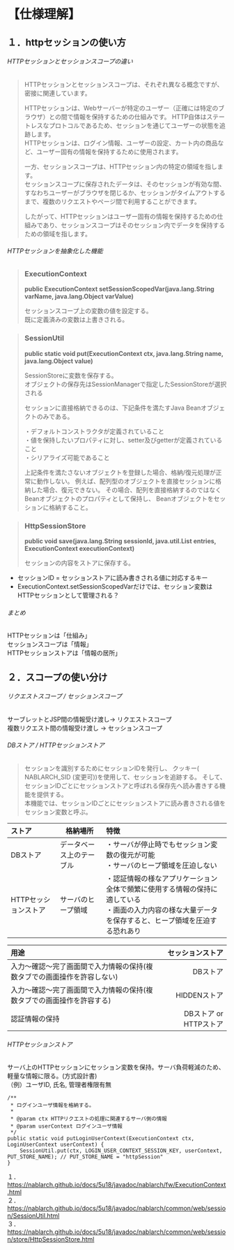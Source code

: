 # 【仕様理解】
## １．httpセッションの使い方
###### HTTPセッションとセッションスコープの違い  
> HTTPセッションとセッションスコープは、それぞれ異なる概念ですが、密接に関連しています。
> 
>  HTTPセッションは、Webサーバーが特定のユーザー（正確には特定のブラウザ）との間で情報を保持するための仕組みです。
> HTTP自体はステートレスなプロトコルであるため、セッションを通じてユーザーの状態を追跡します。  
> HTTPセッションは、ログイン情報、ユーザーの設定、カート内の商品など、ユーザー固有の情報を保持するために使用されます。
>
>  一方、セッションスコープは、HTTPセッション内の特定の領域を指します。  
> セッションスコープに保存されたデータは、そのセッションが有効な間、すなわちユーザーがブラウザを閉じるか、セッションがタイムアウトするまで、複数のリクエストやページ間で利用することができます。
> 
> したがって、HTTPセッションはユーザー固有の情報を保持するための仕組みであり、セッションスコープはそのセッション内でデータを保持するための領域を指します。

###### HTTPセッションを抽象化した機能
> ### ExecutionContext
> **public ExecutionContext setSessionScopedVar(java.lang.String varName, java.lang.Object varValue)**
> 
> セッションスコープ上の変数の値を設定する。  
> 既に定義済みの変数は上書きされる。

> ### SessionUtil  
> **public static void put(ExecutionContext ctx,
>                       java.lang.String name,
>                       java.lang.Object value)**
> 
> SessionStoreに変数を保存する。  
> オブジェクトの保存先はSessionManagerで指定したSessionStoreが選択される
>
> セッションに直接格納できるのは、下記条件を満たすJava Beanオブジェクトのみである。
> 
> ・デフォルトコンストラクタが定義されていること  
> ・値を保持したいプロパティに対し、setter及びgetterが定義されていること  
> ・シリアライズ可能であること
> 
> 上記条件を満たさないオブジェクトを登録した場合、格納/復元処理が正常に動作しない。 例えば、配列型のオブジェクトを直接セッションに格納した場合、復元できない。 その場合、配列を直接格納するのではなくBeanオブジェクトのプロパティとして保持し、 Beanオブジェクトをセッションに格納すること。

> ### HttpSessionStore
> **public void save(java.lang.String sessionId,
>                 java.util.List<SessionEntry> entries,
>                 ExecutionContext executionContext)**
> 
> セッションの内容をストアに保存する。
* セッションID = セッションストアに読み書きされる値に対応するキー  
* ExecutionContext.setSessionScopedVarだけでは、セッション変数はHTTPセッションとして管理される？

###### まとめ  
HTTPセッションは「仕組み」  
セッションスコープは「情報」  
HTTPセッションストアは「情報の居所」


## ２．スコープの使い分け
###### リクエストスコープ / セッションスコープ
サーブレットとJSP間の情報受け渡し→ リクエストスコープ  
複数リクエスト間の情報受け渡し → セッションスコープ

###### DBストア / HTTPセッションストア
> セッションを識別するためにセッションIDを発行し、 クッキー( NABLARCH_SID (変更可))を使用して、セッションを追跡する。 そして、セッションIDごとにセッションストアと呼ばれる保存先へ読み書きする機能を提供する。  
> 本機能では、セッションIDごとにセッションストアに読み書きされる値をセッション変数と呼ぶ。

| ストア |格納場所| 特徴 |
|:--------------|-----------------|:-------------|
|DBストア|データベース上のテーブル|・サーバが停止時でもセッション変数の復元が可能<br>・サーバのヒープ領域を圧迫しない|
|HTTPセッションストア|サーバのヒープ領域|・認証情報の様なアプリケーション全体で頻繁に使用する情報の保持に適している<br>・画面の入力内容の様な大量データを保存すると、ヒープ領域を圧迫する恐れあり|

| 用途 | セッションストア |
|:-----------|------------:|
| 入力～確認～完了画面間で入力情報の保持(複数タブでの画面操作を許容しない) |DBストア |
| 入力～確認～完了画面間で入力情報の保持(複数タブでの画面操作を許容する) | HIDDENストア |
| 認証情報の保持 | DBストア or HTTPストア |

###### HTTPセッションストア
サーバ上のHTTPセッションにセッション変数を保持。サーバ負荷軽減のため、軽量な情報に限る。(方式設計書)  
（例）ユーザID, 氏名, 管理者権限有無
```
/**
 * ログインユーザ情報を格納する。
 *
 * @param ctx HTTPリクエストの処理に関連するサーバ側の情報
 * @param userContext ログインユーザ情報
 */
public static void putLoginUserContext(ExecutionContext ctx, LoginUserContext userContext) {
    SessionUtil.put(ctx, LOGIN_USER_CONTEXT_SESSION_KEY, userContext, PUT_STORE_NAME); // PUT_STORE_NAME = "httpSession"
}
```

１．https://nablarch.github.io/docs/5u18/javadoc/nablarch/fw/ExecutionContext.html  
２．https://nablarch.github.io/docs/5u18/javadoc/nablarch/common/web/session/SessionUtil.html  
３．https://nablarch.github.io/docs/5u18/javadoc/nablarch/common/web/session/store/HttpSessionStore.html
